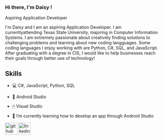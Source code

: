 ### Hi there, I'm Daisy !
 
Aspiring Application Developer

I'm Daisy and I am an aspiring Application Developer. I am currentlyattending Texas State University, majoring in Computer Information Systems. I am extremely passionate about creatively finding solutions to challenging problems and learning about new coding langguages. Some coding languages I enjoy working with are Python, C#, SQL, and JavaScript. After graduating with a degree in CIS, I would like to help businesses reach their goals through better use of technology!

## Skills
- 💻 C#, JavaScript, Python, SQL
- 📱 Android Studio
- 🖱 Visual Studio

- 🌱 I’m currently learning how to develop an app through Android Studio 


[<img src='https://cdn.jsdelivr.net/npm/simple-icons@3.0.1/icons/github.svg' alt='github' height='40'>](https://github.com/daisy016)  [<img src='https://cdn.jsdelivr.net/npm/simple-icons@3.0.1/icons/linkedin.svg' alt='linkedin' height='40'>](https://www.linkedin.com/in/daisysmoreno/)  

